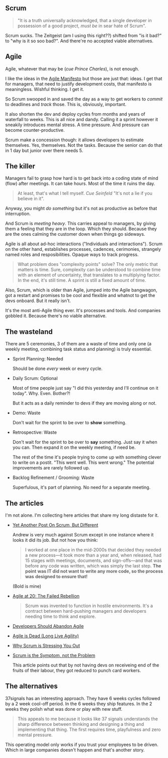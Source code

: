 ## Scrum

> "It is a truth universally acknowledged, that a single developer
in possession of a good project, _must be_ in sear hate of Scrum".

Scrum sucks. The Zeitgeist (am I using this right??) shifted from
"is it bad?" to "why is it so soo bad?". And there're no accepted
viable alternatives.


## Agile

Agile, whatever that may be (_cue Prince Charles_), is not enough.

I like the ideas in the [Agile Manifesto](https://agilemanifesto.org/)
but those are just that: ideas. I get that for managers, that need
to justify development costs, that manifesto is meaningless. Wishful
thinking. I get it.

So Scrum swooped in and saved the day as a way to get workers to
_commit_ to deadlines and _track_ those. This is, obviously, important.

It also shorten the dev and deploy cycles from months and years of
waterfall to weeks. This is all nice and dandy. Calling it a sprint
however it sneakily introduces mental stress. A time pressure. And
pressure can become counter-productive.

Scrum make a concession though: it allows developers to estimate
themselves. Yes, themselves. Not the tasks. Because the senior can
do that in 1 day but junior over there needs 5.


## The killer

Managers fail to grasp how hard is to get back into a coding state
of mind (flow) after meetings. It can take hours. Most of the time
it ruins the day.

> At least, that's what I tell myself. _Cue Seinfeld_ "It's not a lie
> if you believe in it".

Anyway, you might _do something_ but it's not as productive as before
that interruption.

And Scrum is _meeting heavy_. This carries appeal to managers,
by giving them a feeling that they are in the loop. Which they should.
Because they are the ones calming the customer down when things go
sideways.

Agile is all about ad-hoc interactions ("Individuals and
interactions"). Scrum on the other hand, establishes processes,
cadences, cerimonies, strangely named roles and resposibilities.
Opaque ways to track progress.

> What problem does "complexity points" solve? The only metric that
> matters is time. Sure, complexity can be understood to combine time
> with an element of uncertainty, that translates to a multiplying
> factor. In the end, it's still time. A sprint is still a fixed
> amount of time.

Also, Scrum, which is older than Agile, jumped into the Agile
bangwagon, got a restart and promises to be cool and flexible and
whatnot to get the devs onboard. But it really isn't.

It's the most anti-Agile thing ever. It's processes and tools. And
companies gobbled it. Because there's no viable alternative.


## The wasteland

There are 5 ceremonies, 3 of them are a waste of time and only one
(a weekly meeting, combining task status and planning) is truly
essential.

- Sprint Planning: Needed

  Should be done _every_ week or every cycle.

- Daily Scrum: Optional

  Most of time people just say "I did this yesterday and
  I'll continue on it today". Why. Even. Bother?!

  But it acts as a daily reminder to devs if they are moving
  along or not.

- Demo: Waste

  Don't wait for the sprint to be over to **show** something.

- Retrospective: Waste

  Don't wait for the sprint to be over to **say** something.
  Just say it when you can. Then expand it on the weekly meeting, if
  need be.

  The rest of the time it's people trying to come up with something
  clever to write on a postit. "This went well. This went wrong." The
  potential improvements are rarely followed up.

- Backlog Refinement / Grooming: Waste

  Superfulous, it's part of planning. No need for a separate meeting.



## The articles

I'm not alone. I'm collecting here articles that share my long distaste
for it.

- [Yet Another Post On Scrum, But Different](https://thecodist.com/yet-another-post-on-scrum-but-different/)

  Andrew is very much against Scrum except in one instance where it
  looks it did its job. But not how you think:

  > I worked at one place in the mid-2000s that decided they needed
  > a new process—it took more than a year and, when released, had 15
  > stages with meetings, documents, and sign-offs—and that was before
  > any code was written, which was simply the last step. **The point**
  > **was IT did not want to write any more code, so the process was**
  > **designed to ensure that!**

  (Bold is mine)

- [Agile at 20: The Failed Rebellion](https://www.simplethread.com/agile-at-20-the-failed-rebellion/)

  > Scrum was invented to function in hostile environments. It's a
  > contract between hard-pushing managers and developers needing
  > time to think and explore. 


- [Developers Should Abandon Agile](https://ronjeffries.com/articles/018-01ff/abandon-1/)

- [Agile is Dead (Long Live Agility)](https://pragdave.me/thoughts/active/2014-03-04-time-to-kill-agile.html)

- [Why Scrum is Stressing You Out](https://rethinkingsoftware.substack.com/p/why-scrum-is-stressing-you-out)

- [Scrum is the Symptom, not the Problem](https://rethinkingsoftware.substack.com/p/scrum-is-the-symptom-not-the-problem)

  This article points out that by not having devs on receiveing end of
  the fruits of their labour, they got reduced to punch card workers.


## The alternatives

37signals has an interesting approach. They have 6 weeks cycles
followed by a 2 week cool-off period. In the 6 weeks they ship
features. In the 2 weeks they polish what was done or play with
new stuff.

> This appeals to me because it looks like 37 signals understands
> the sharp difference between thinking and designing a thing and
> implementing that thing. The first requires time, playfulness and
> zero mental pressure.

This operating model only works if you trust your employees to be
driven. Which in large companies doesn't happen and that's
another story.

